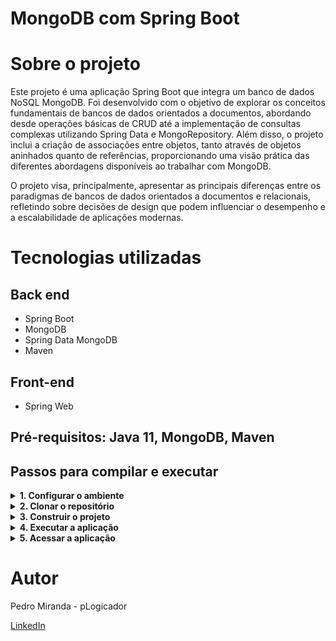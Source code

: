 # MongoDB com Spring Boot


# Sobre o projeto
Este projeto é uma aplicação Spring Boot que integra um banco de dados NoSQL MongoDB. Foi desenvolvido com o objetivo de explorar os conceitos fundamentais de bancos de dados orientados a documentos, 
abordando desde operações básicas de CRUD até a implementação de consultas complexas utilizando Spring Data e MongoRepository. Além disso, o projeto inclui a criação de associações entre objetos, 
tanto através de objetos aninhados quanto de referências, proporcionando uma visão prática das diferentes abordagens disponíveis ao trabalhar com MongoDB.

O projeto visa, principalmente, apresentar as principais diferenças entre os paradigmas de bancos de dados orientados a documentos e relacionais, 
refletindo sobre decisões de design que podem influenciar o desempenho e a escalabilidade de aplicações modernas.



# Tecnologias utilizadas
## Back end
- Spring Boot
- MongoDB
- Spring Data MongoDB
- Maven

## Front-end
- Spring Web

## Pré-requisitos: Java 11, MongoDB, Maven

## Passos para compilar e executar
<details>
  <summary><strong>1. Configurar o ambiente</strong></summary>
  
* Instalar o Java:
1. Baixe e instale o JDK 11 ou superior do Oracle.
2. Configure a variável de ambiente `JAVA_HOME` para o diretório onde o JDK foi instalado (Ex: `C:\Program Files\Java\jdk-11`).

* Instalar o MongoDB:
1. Windows: Baixe e instale o MongoDB Community Server e configure a variável PATH para incluir o diretório do MongoDB.
2. Mac: Use o Homebrew para instalar o MongoDB e configure a pasta /data/db.

* Instalar o Maven:
1. Baixe o Maven do site oficial.
2. Extraia o arquivo e configure a variável de ambiente para o diretório onde o Maven foi extraído.
3. Adicione o diretório `bin` do Maven ao `PATH`.

</details>
<details>
  <summary><strong>2. Clonar o repositório</strong></summary>

1. Clone o repositório do projeto para sua máquina local usando o comando:
````bash
git clone https://github.com/pLogicador/mongodb-springboot-workshop.git
````
2. Navegue até o diretório do projeto:

`````bash
cd mongodb-springboot-workshop
``````
</details>
<details>
  <summary><strong>3. Construir o projeto</strong></summary>
  
1. Compile e construa o projeto usando o Maven com o comando:

`````bash
mvn clean install
``````
</details>
<details>
  <summary><strong>4. Executar a aplicação</strong></summary>
1. Certifique-se de que o MongoDB esteja em execução. Você pode iniciar o MongoDB com o comando:
  
`````bash
mongod
``````
2. Execute o JAR gerado, use o comando

`````bash
java -jar target/nome-do-arquivo.jar
``````

</details>
<details>
  <summary><strong>5. Acessar a aplicação</strong></summary>
1. Após iniciar a aplicação, você pode acessar o endpoint padrão do Spring Boot no navegador ou com ferramentas de API, como o Postman:
  
URL: http://localhost:8080

</details>


# Autor

 Pedro Miranda - pLogicador

[LinkedIn](https://www.linkedin.com/in/pedroesm/)
